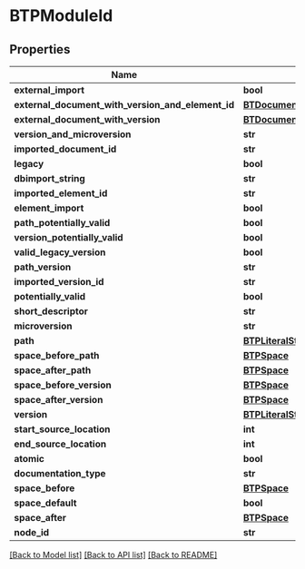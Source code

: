 # BTPModuleId

## Properties
Name | Type | Description | Notes
------------ | ------------- | ------------- | -------------
**external_import** | **bool** |  | [optional] 
**external_document_with_version_and_element_id** | [**BTDocumentWithVersionAndElementId**](BTDocumentWithVersionAndElementId.md) |  | [optional] 
**external_document_with_version** | [**BTDocumentWithVersionId**](BTDocumentWithVersionId.md) |  | [optional] 
**version_and_microversion** | **str** |  | [optional] 
**imported_document_id** | **str** |  | [optional] 
**legacy** | **bool** |  | [optional] 
**dbimport_string** | **str** |  | [optional] 
**imported_element_id** | **str** |  | [optional] 
**element_import** | **bool** |  | [optional] 
**path_potentially_valid** | **bool** |  | [optional] 
**version_potentially_valid** | **bool** |  | [optional] 
**valid_legacy_version** | **bool** |  | [optional] 
**path_version** | **str** |  | [optional] 
**imported_version_id** | **str** |  | [optional] 
**potentially_valid** | **bool** |  | [optional] 
**short_descriptor** | **str** |  | [optional] 
**microversion** | **str** |  | [optional] 
**path** | [**BTPLiteralString**](BTPLiteralString.md) |  | [optional] 
**space_before_path** | [**BTPSpace**](BTPSpace.md) |  | [optional] 
**space_after_path** | [**BTPSpace**](BTPSpace.md) |  | [optional] 
**space_before_version** | [**BTPSpace**](BTPSpace.md) |  | [optional] 
**space_after_version** | [**BTPSpace**](BTPSpace.md) |  | [optional] 
**version** | [**BTPLiteralString**](BTPLiteralString.md) |  | [optional] 
**start_source_location** | **int** |  | [optional] 
**end_source_location** | **int** |  | [optional] 
**atomic** | **bool** |  | [optional] 
**documentation_type** | **str** |  | [optional] 
**space_before** | [**BTPSpace**](BTPSpace.md) |  | [optional] 
**space_default** | **bool** |  | [optional] 
**space_after** | [**BTPSpace**](BTPSpace.md) |  | [optional] 
**node_id** | **str** |  | [optional] 

[[Back to Model list]](../README.md#documentation-for-models) [[Back to API list]](../README.md#documentation-for-api-endpoints) [[Back to README]](../README.md)


